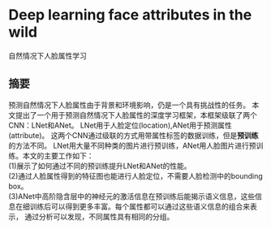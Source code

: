 # Deep learning face attributes in the wild
自然情况下人脸属性学习
## 摘要
预测自然情况下人脸属性由于背景和环境影响，仍是一个具有挑战性的任务。
本文提出了一个用于预测自然情况下人脸属性的深度学习框架，本框架级联了两个CNN：LNet和ANet。
LNet用于人脸定位(location),ANet用于预测属性(attribute)。
这两个CNN通过级联的方式用带属性标签的数据训练，但是**预训练**的方法不同。
LNet用大量不同种类的图片进行预训练，ANet用人脸图片进行预训练。本文的主要工作如下：  
(1)展示了如何通过不同的预训练提升LNet和ANet的性能。  
(2)通过人脸属性得到的特征图也能进行人脸定位，不需要人脸检测中的bounding box。  
(3)ANet中高阶隐含层中的神经元的激活信息在预训练后能揭示语义信息，这些信息在细训练后可以得到更多丰富。每个属性都可以通过这些语义信息的组合来表示，
通过分析可以发现，不同属性具有相同的分组。
